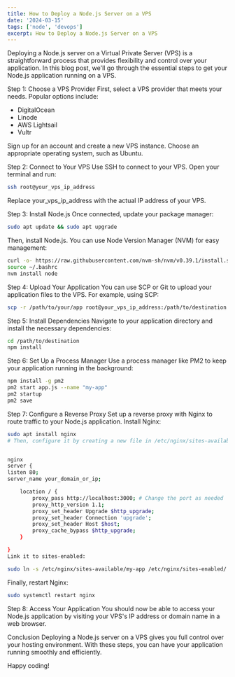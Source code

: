 ```yaml
---
title: How to Deploy a Node.js Server on a VPS
date: '2024-03-15'
tags: ['node', 'devops']
excerpt: How to Deploy a Node.js Server on a VPS
---
```


Deploying a Node.js server on a Virtual Private Server (VPS) is a straightforward process that provides flexibility and control over your application. In this blog post, we'll go through the essential steps to get your Node.js application running on a VPS.

Step 1: Choose a VPS Provider
First, select a VPS provider that meets your needs. Popular options include:

- DigitalOcean
- Linode
- AWS Lightsail
- Vultr

Sign up for an account and create a new VPS instance. Choose an appropriate operating system, such as Ubuntu.

Step 2: Connect to Your VPS
Use SSH to connect to your VPS. Open your terminal and run:

```bash
ssh root@your_vps_ip_address
```

Replace your_vps_ip_address with the actual IP address of your VPS.

Step 3: Install Node.js
Once connected, update your package manager:

```bash
sudo apt update && sudo apt upgrade
```

Then, install Node.js. You can use Node Version Manager (NVM) for easy management:

```bash
curl -o- https://raw.githubusercontent.com/nvm-sh/nvm/v0.39.1/install.sh | bash
source ~/.bashrc
nvm install node
```

Step 4: Upload Your Application
You can use SCP or Git to upload your application files to the VPS. For example, using SCP:

```bash
scp -r /path/to/your/app root@your_vps_ip_address:/path/to/destination
```

Step 5: Install Dependencies
Navigate to your application directory and install the necessary dependencies:

```bash
cd /path/to/destination
npm install
```

Step 6: Set Up a Process Manager
Use a process manager like PM2 to keep your application running in the background:

```bash
npm install -g pm2
pm2 start app.js --name "my-app"
pm2 startup
pm2 save
```

Step 7: Configure a Reverse Proxy
Set up a reverse proxy with Nginx to route traffic to your Node.js application. Install Nginx:

```bash
sudo apt install nginx
# Then, configure it by creating a new file in /etc/nginx/sites-available/my-app:


nginx
server {
listen 80;
server_name your_domain_or_ip;

    location / {
        proxy_pass http://localhost:3000; # Change the port as needed
        proxy_http_version 1.1;
        proxy_set_header Upgrade $http_upgrade;
        proxy_set_header Connection 'upgrade';
        proxy_set_header Host $host;
        proxy_cache_bypass $http_upgrade;
    }

}
Link it to sites-enabled:
```

```bash
sudo ln -s /etc/nginx/sites-available/my-app /etc/nginx/sites-enabled/
```

Finally, restart Nginx:

```bash
sudo systemctl restart nginx
```

Step 8: Access Your Application
You should now be able to access your Node.js application by visiting your VPS's IP address or domain name in a web browser.

Conclusion
Deploying a Node.js server on a VPS gives you full control over your hosting environment. With these steps, you can have your application running smoothly and efficiently.

Happy coding!
